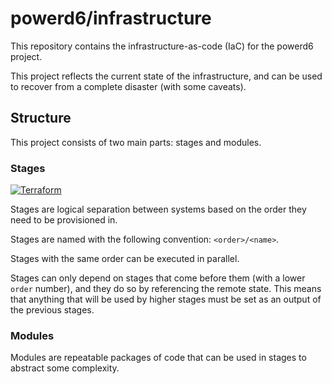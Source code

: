 # powerd6/infrastructure

This repository contains the infrastructure-as-code (IaC) for the powerd6 project.

This project reflects the current state of the infrastructure, and can be used
to recover from a complete disaster (with some caveats).

## Structure

This project consists of two main parts: stages and modules.

### Stages

[![Terraform](https://github.com/powerd6/infrastructure/actions/workflows/terraform.yml/badge.svg?event=workflow_dispatch)](https://github.com/powerd6/infrastructure/actions/workflows/terraform.yml)

Stages are logical separation between systems based on the order they need to be
 provisioned in.

Stages are named with the following convention: `<order>/<name>`.

Stages with the same order can be executed in parallel.

Stages can only depend on stages that come before them (with a lower `order` number),
 and they do so by referencing the remote state. This means that anything that
 will be used by higher stages must be set as an output of the previous stages.

### Modules

Modules are repeatable packages of code that can be used in stages to abstract
some complexity.
